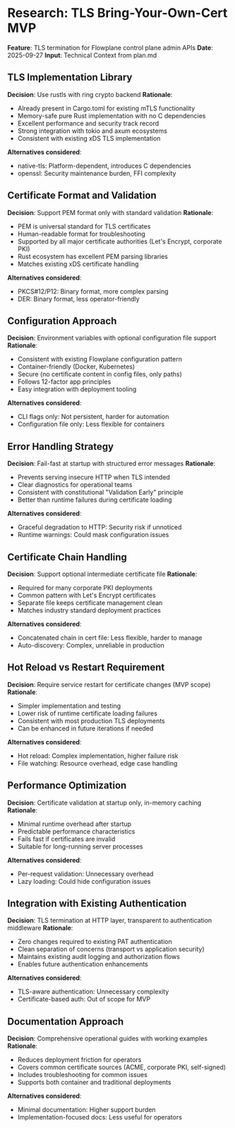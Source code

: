 # Research: TLS Bring-Your-Own-Cert MVP

**Feature**: TLS termination for Flowplane control plane admin APIs
**Date**: 2025-09-27
**Input**: Technical Context from plan.md

## TLS Implementation Library

**Decision**: Use rustls with ring crypto backend
**Rationale**:
- Already present in Cargo.toml for existing mTLS functionality
- Memory-safe pure Rust implementation with no C dependencies
- Excellent performance and security track record
- Strong integration with tokio and axum ecosystems
- Consistent with existing xDS TLS implementation

**Alternatives considered**:
- native-tls: Platform-dependent, introduces C dependencies
- openssl: Security maintenance burden, FFI complexity

## Certificate Format and Validation

**Decision**: Support PEM format only with standard validation
**Rationale**:
- PEM is universal standard for TLS certificates
- Human-readable format for troubleshooting
- Supported by all major certificate authorities (Let's Encrypt, corporate PKI)
- Rust ecosystem has excellent PEM parsing libraries
- Matches existing xDS certificate handling

**Alternatives considered**:
- PKCS#12/P12: Binary format, more complex parsing
- DER: Binary format, less operator-friendly

## Configuration Approach

**Decision**: Environment variables with optional configuration file support
**Rationale**:
- Consistent with existing Flowplane configuration pattern
- Container-friendly (Docker, Kubernetes)
- Secure (no certificate content in config files, only paths)
- Follows 12-factor app principles
- Easy integration with deployment tooling

**Alternatives considered**:
- CLI flags only: Not persistent, harder for automation
- Configuration file only: Less flexible for containers

## Error Handling Strategy

**Decision**: Fail-fast at startup with structured error messages
**Rationale**:
- Prevents serving insecure HTTP when TLS intended
- Clear diagnostics for operational teams
- Consistent with constitutional "Validation Early" principle
- Better than runtime failures during certificate loading

**Alternatives considered**:
- Graceful degradation to HTTP: Security risk if unnoticed
- Runtime warnings: Could mask configuration issues

## Certificate Chain Handling

**Decision**: Support optional intermediate certificate file
**Rationale**:
- Required for many corporate PKI deployments
- Common pattern with Let's Encrypt certificates
- Separate file keeps certificate management clean
- Matches industry standard deployment practices

**Alternatives considered**:
- Concatenated chain in cert file: Less flexible, harder to manage
- Auto-discovery: Complex, unreliable in production

## Hot Reload vs Restart Requirement

**Decision**: Require service restart for certificate changes (MVP scope)
**Rationale**:
- Simpler implementation and testing
- Lower risk of runtime certificate loading failures
- Consistent with most production TLS deployments
- Can be enhanced in future iterations if needed

**Alternatives considered**:
- Hot reload: Complex implementation, higher failure risk
- File watching: Resource overhead, edge case handling

## Performance Optimization

**Decision**: Certificate validation at startup only, in-memory caching
**Rationale**:
- Minimal runtime overhead after startup
- Predictable performance characteristics
- Fails fast if certificates are invalid
- Suitable for long-running server processes

**Alternatives considered**:
- Per-request validation: Unnecessary overhead
- Lazy loading: Could hide configuration issues

## Integration with Existing Authentication

**Decision**: TLS termination at HTTP layer, transparent to authentication middleware
**Rationale**:
- Zero changes required to existing PAT authentication
- Clean separation of concerns (transport vs application security)
- Maintains existing audit logging and authorization flows
- Enables future authentication enhancements

**Alternatives considered**:
- TLS-aware authentication: Unnecessary complexity
- Certificate-based auth: Out of scope for MVP

## Documentation Approach

**Decision**: Comprehensive operational guides with working examples
**Rationale**:
- Reduces deployment friction for operators
- Covers common certificate sources (ACME, corporate PKI, self-signed)
- Includes troubleshooting for common issues
- Supports both container and traditional deployments

**Alternatives considered**:
- Minimal documentation: Higher support burden
- Implementation-focused docs: Less useful for operators